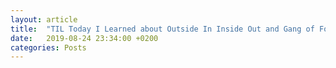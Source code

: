 ```yaml
---
layout: article
title:  "TIL Today I Learned about Outside In Inside Out and Gang of Four"
date:   2019-08-24 23:34:00 +0200
categories: Posts
---
```


